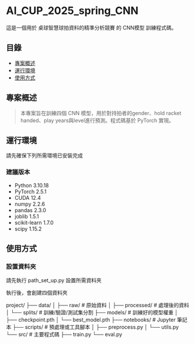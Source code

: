 # AI_CUP_2025_spring_CNN

這是一個用於 桌球智慧球拍資料的精準分析競賽 的 CNN模型 訓練程式碼。

## 目錄

- [專案概述](#專案概述)
- [運行環境](#運行環境)
- [使用方式](#使用方式)


## 專案概述

> 本專案旨在訓練四個 CNN 模型，用於對持拍者的gender、hold racket handed、play years與level進行預測。程式碼基於 PyTorch 實現。

## 運行環境

請先確保下列所需環境已安裝完成

### 建議版本

- Python 3.10.18
- PyTorch 2.5.1
- CUDA 12.4
- numpy 2.2.6
- pandas 2.3.0
- joblib 1.5.1
- scikit-learn 1.7.0
- scipy 1.15.2


## 使用方式

### 設置資料夾
請先執行 path_set_up.py 設置所需資料夾

執行後，會創建四個資料夾

project/
├── data/
│   ├── raw/          # 原始資料
│   ├── processed/    # 處理後的資料
│   └── splits/       # 訓練/驗證/測試集分割
├── models/           # 訓練好的模型權重
│   ├── checkpoint.pth
│   └── best_model.pth
├── notebooks/        # Jupyter 筆記本
├── scripts/         # 預處理或工具腳本
│   ├── preprocess.py
│   └── utils.py
└── src/             # 主要程式碼
    ├── train.py
    └── eval.py

